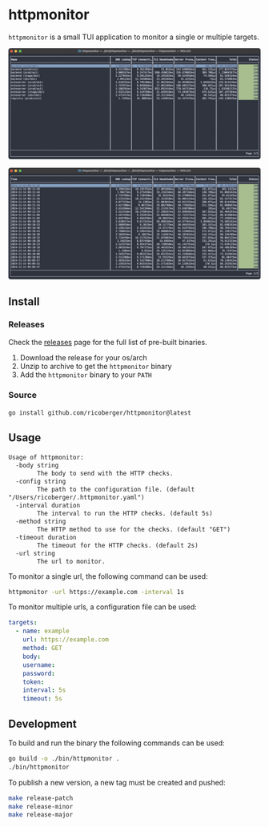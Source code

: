 # httpmonitor

`httpmonitor` is a small TUI application to monitor a single or multiple targets.

![Overview](.github/assets/overview.png)

![Details](.github/assets/details.png)

## Install

### Releases

Check the [releases](https://github.com/ricoberger/httpmonitor/releases) page for the full list of pre-built binaries.

1. Download the release for your os/arch
2. Unzip to archive to get the `httpmonitor` binary
3. Add the `httpmonitor` binary to your `PATH`

### Source

```sh
go install github.com/ricoberger/httpmonitor@latest
```

## Usage

```
Usage of httpmonitor:
  -body string
        The body to send with the HTTP checks.
  -config string
        The path to the configuration file. (default "/Users/ricoberger/.httpmonitor.yaml")
  -interval duration
        The interval to run the HTTP checks. (default 5s)
  -method string
        The HTTP method to use for the checks. (default "GET")
  -timeout duration
        The timeout for the HTTP checks. (default 2s)
  -url string
        The url to monitor.
```

To monitor a single url, the following command can be used:

```sh
httpmonitor -url https://example.com -interval 1s
```

To monitor multiple urls, a configuration file can be used:

```yaml
targets:
  - name: example
    url: https://example.com
    method: GET
    body:
    username:
    password:
    token:
    interval: 5s
    timeout: 5s
```

## Development

To build and run the binary the following commands can be used:

```sh
go build -o ./bin/httpmonitor .
./bin/httpmonitor
```

To publish a new version, a new tag must be created and pushed:

```sh
make release-patch
make release-minor
make release-major
```
